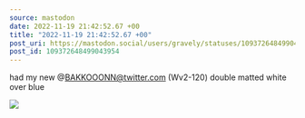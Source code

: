 ```yaml
---
source: mastodon
date: 2022-11-19 21:42:52.67 +00
title: "2022-11-19 21:42:52.67 +00"
post_uri: https://mastodon.social/users/gravely/statuses/109372648499043954
post_id: 109372648499043954
---
```

had my new @BAKKOOONN@twitter.com (Wv2-120) double matted white over blue


![](/images/109372648458118163.jpg)

